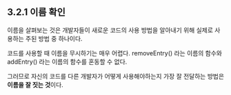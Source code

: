 ## 3.2.1 이름 확인
이름을 살펴보는 것은 개발자들이 새로운 코드의 사용 방법을 알아내기 위해 실제로 사용하는 주된 방법 중 하나이다.

코드를 사용할 때 이름을 무시하기는 매우 어렵다. removeEntry() 라는 이름의 함수와 addEntry() 라는 이름의 함수를 혼동할 수 없다.

그러므로 자신의 코드를 다른 개발자가 어떻게 사용해야하는지 가장 잘 전달하는 방법은 **이름을 잘 짓는 것**이다.
